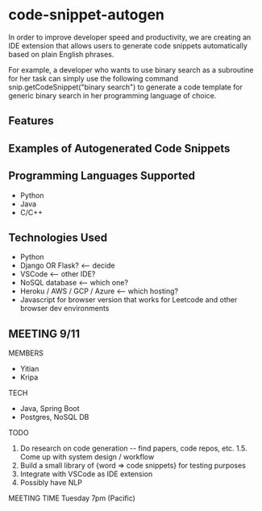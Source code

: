 # code-snippet-autogen

In order to improve developer speed and productivity, we are creating an IDE extension that allows users to generate code snippets automatically based on plain English phrases.

For example, a developer who wants to use binary search as a subroutine for her task can simply use the following command snip.getCodeSnippet("binary search") to generate a code template for generic binary search in her programming language of choice.

## Features

## Examples of Autogenerated Code Snippets

## Programming Languages Supported
* Python
* Java
* C/C++

## Technologies Used
* Python
* Django OR Flask? <-- decide
* VSCode <-- other IDE?
* NoSQL database <-- which one?
* Heroku / AWS / GCP / Azure <-- which hosting?
* Javascript for browser version that works for Leetcode and other browser dev environments

## MEETING 9/11
MEMBERS
* Yitian
* Kripa

TECH
* Java, Spring Boot
* Postgres, NoSQL DB

TODO
1. Do research on code generation -- find papers, code repos, etc.
1.5. Come up with system design / workflow
2. Build a small library of {word => code snippets} for testing purposes
3. Integrate with VSCode as IDE extension 
4. Possibly have NLP

MEETING TIME
Tuesday 7pm (Pacific)

